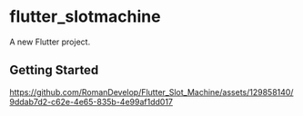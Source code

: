 # flutter_slotmachine

A new Flutter project.

## Getting Started




https://github.com/RomanDevelop/Flutter_Slot_Machine/assets/129858140/9ddab7d2-c62e-4e65-835b-4e99af1dd017

